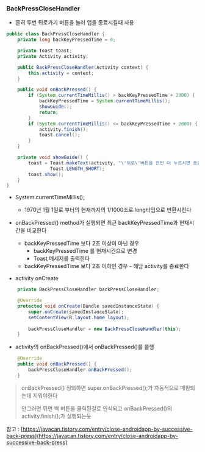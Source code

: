 ### BackPressCloseHandler

- 흔히 두번 뒤로가기 버튼을 눌러 앱을 종료시킬때 사용
```java
public class BackPressCloseHandler {
    private long backKeyPressedTime = 0;

    private Toast toast;
    private Activity activity;

    public BackPressCloseHandler(Activity context) {
        this.activity = context;
    }

    public void onBackPressed() {
        if (System.currentTimeMillis() > backKeyPressedTime + 2000) {
            backKeyPressedTime = System.currentTimeMillis();
            showGuide();
            return;
        }
        if (System.currentTimeMillis() <= backKeyPressedTime + 2000) {
            activity.finish();
            toast.cancel();
        }
    }

    private void showGuide() {
        toast = Toast.makeText(activity, "\'뒤로\'버튼을 한번 더 누르시면 종료됩니다.",
                Toast.LENGTH_SHORT);
        toast.show();
    }
}
```
- System.currentTimeMillis(); 
	- 1970년 1월 1일로 부터의 현재까지의 1/1000초로 long타입으로 반환시킨다

- onBackPressed() method가 실행되면 최근 backKeyPressedTime과 현재시간을 비교한다
	- backKeyPressedTime 보다 2초 이상이 아닌 경우
		- backKeyPressedTime 를 현재시간으로 변경
		- Toast 메세지를 출력한다
	- backKeyPressedTime 보다 2초 이하인 경우
		 	- 해당 activity를 종료한다
- activity onCreate
```java
	private BackPressCloseHandler backPressCloseHandler;	

	@Override
	protected void onCreate(Bundle savedInstanceState) {
		super.onCreate(savedInstanceState);
		setContentView(R.layout.home_layout);
		
		backPressCloseHandler = new BackPressCloseHandler(this);
	}
```
- activity의 onBackPressed()에서 onBackPressed()를 를행
```java
	@Override
	public void onBackPressed() {
		backPressCloseHandler.onBackPressed();
	}
```

> onBackPressed() 정의하면 super.onBackPressed();가 자동적으로 매핑되는데 지워야한다
>
> 안그러면 뒤면 백 버튼을 클릭된걸로 인식되고 onBackPressed()의 activity.finish();가 실행되는듯



참고 : [https://javacan.tistory.com/entry/close-androidapp-by-successive-back-press](https://javacan.tistory.com/entry/close-androidapp-by-successive-back-press)
